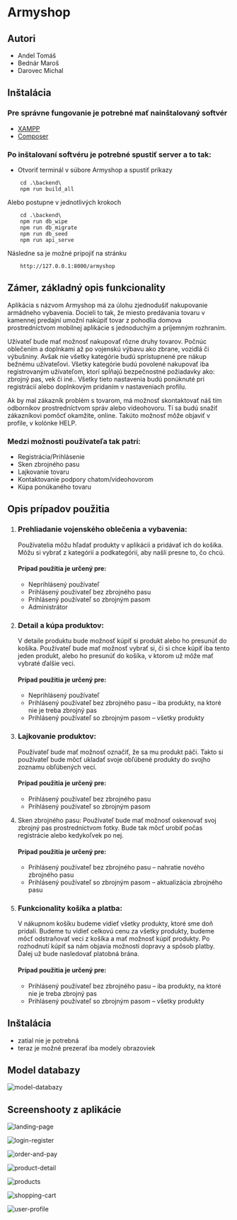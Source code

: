 # Armyshop

## Autori

-   Andel Tomáš
-   Bednár Maroš
-   Darovec Michal

## Inštalácia

### Pre správne fungovanie je potrebné mať nainštalovaný softvér

-   [XAMPP](https://sourceforge.net/projects/xampp/)
-   [Composer](https://getcomposer.org/)

### Po inštalovaní softvéru je potrebné spustiť server a to tak:

-   Otvoriť terminál v súbore Armyshop a spustiť príkazy

```console
    cd .\backend\
    npm run build_all
```

Alebo postupne v jednotlivých krokoch

```console
    cd .\backend\
    npm run db_wipe
    npm run db_migrate
    npm run db_seed
    npm run api_serve
```

Následne sa je možné pripojiť na stránku

```console
    http://127.0.0.1:8000/armyshop
```

## Zámer, základný opis funkcionality

Aplikácia s názvom Armyshop má za úlohu zjednodušiť nakupovanie armádneho vybavenia. Docieli to tak,
že miesto predávania tovaru v kamennej predajní umožní nakúpiť tovar z pohodlia domova
prostredníctvom mobilnej aplikácie s jednoduchým a príjemným rozhraním.

Užívateľ bude mať možnosť nakupovať rôzne druhy tovarov. Počnúc oblečením a doplnkami až po
vojenskú výbavu ako zbrane, vozidlá či výbušniny. Avšak nie všetky kategórie budú sprístupnené pre nákup
bežnému užívateľovi. Všetky kategórie budú povolené nakupovať iba registrovaným užívateľom, ktorí
spĺňajú bezpečnostné požiadavky ako: zbrojný pas, vek či iné.. Všetky tieto nastavenia budú ponúknuté
pri registrácií alebo doplnkovým pridaním v nastaveniach profilu.

Ak by mal zákazník problém s tovarom, má možnosť skontaktovať náš tím odborníkov prostredníctvom
správ alebo videohovoru. Tí sa budú snažiť zákazníkovi pomôcť okamžite, online. Takúto možnosť môže
objaviť v profile, v kolónke HELP.

### Medzi možnosti používateľa tak patrí:

-   Registrácia/Prihlásenie
-   Sken zbrojného pasu
-   Lajkovanie tovaru
-   Kontaktovanie podpory chatom/videohovorom
-   Kúpa ponúkaného tovaru

## Opis prípadov použitia

1.  ### Prehliadanie vojenského oblečenia a vybavenia:

    Používatelia môžu hľadať produkty v aplikácii a pridávať ich do košíka. Môžu si vybrať z kategórií a podkategórií, aby našli presne to, čo chcú.

    #### Prípad použitia je určený pre:

    -   Neprihlásený používateľ
    -   Prihlásený používateľ bez zbrojného pasu
    -   Prihlásený používateľ so zbrojným pasom
    -   Administrátor

2.  ### Detail a kúpa produktov:

    V detaile produktu bude možnosť kúpiť si produkt alebo ho presunúť do košíka. Používateľ bude mať možnosť vybrať si, či si chce kúpiť iba tento jeden produkt, alebo ho presunúť do košíka, v ktorom už môže mať vybraté ďalšie veci.

    #### Prípad použitia je určený pre:

    -   Neprihlásený používateľ
    -   Prihlásený používateľ bez zbrojného pasu – iba produkty, na ktoré nie je treba zbrojný pas
    -   Prihlásený používateľ so zbrojným pasom – všetky produkty

3.  ### Lajkovanie produktov:

    Používateľ bude mať možnosť označiť, že sa mu produkt páči. Takto si používateľ bude môcť ukladať svoje obľúbené produkty do svojho zoznamu obľúbených vecí.

    #### Prípad použitia je určený pre:

    -   Prihlásený používateľ bez zbrojného pasu
    -   Prihlásený používateľ so zbrojným pasom

4.  Sken zbrojného pasu: Používateľ bude mať možnosť oskenovať svoj zbrojný pas prostredníctvom
    fotky. Bude tak môcť urobiť počas registrácie alebo kedykoľvek po nej.

    #### Prípad použitia je určený pre:

    -   Prihlásený používateľ bez zbrojného pasu – nahratie nového zbrojného pasu
    -   Prihlásený používateľ so zbrojným pasom – aktualizácia zbrojného pasu

5.  ### Funkcionality košíka a platba:

    V nákupnom košíku budeme vidieť všetky produkty, ktoré sme doň pridali. Budeme tu vidieť celkovú cenu za všetky produkty, budeme môcť odstraňovať veci z košíka a mať možnosť kúpiť produkty. Po rozhodnutí kúpiť sa nám objavia možnosti dopravy a spôsob platby. Ďalej už bude nasledovať platobná brána.

    #### Prípad použitia je určený pre:

    -   Prihlásený používateľ bez zbrojného pasu – iba produkty, na ktoré nie je treba zbrojný pas
    -   Prihlásený používateľ so zbrojným pasom – všetky produkty

## Inštalácia

-   zatial nie je potrebná
-   teraz je možné prezerať iba modely obrazoviek

## Model databazy

![model-databazy](https://user-images.githubusercontent.com/91140372/227771434-887f14b2-3322-4398-89ce-7821566927c8.png)

## Screenshooty z aplikácie

![landing-page](https://user-images.githubusercontent.com/91140372/227772269-20362dcf-d6d3-455e-8325-570bce3bb03a.png)

![login-register](https://user-images.githubusercontent.com/91140372/227771797-5801579c-c794-4eaf-baac-c55cfc1d4176.png)

![order-and-pay](https://user-images.githubusercontent.com/91140372/227771821-28d1abec-a01b-4f4f-a598-0f1339efe9e2.png)

![product-detail](https://user-images.githubusercontent.com/91140372/227771848-b0e436cc-9f0f-48de-91d2-c100bb6dc1bd.png)

![products](https://user-images.githubusercontent.com/91140372/227771867-9c2879ef-2eae-4965-881b-a0e4fe5deea6.png)

![shopping-cart](https://user-images.githubusercontent.com/91140372/227771883-d2ce847c-0316-4c3b-8a15-0f76167db2e9.png)

![user-profile](https://user-images.githubusercontent.com/91140372/227771897-791a888b-6d40-4992-a6db-625311f0e605.png)
